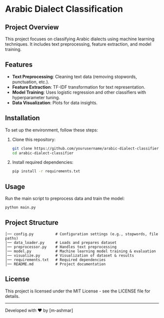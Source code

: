 # Arabic Dialect Classification

## Project Overview
This project focuses on classifying Arabic dialects using machine learning techniques. It includes text preprocessing, feature extraction, and model training.

##  Features
- **Text Preprocessing**: Cleaning text data (removing stopwords, punctuation, etc.).
- **Feature Extraction**: TF-IDF transformation for text representation.
- **Model Training**: Uses logistic regression and other classifiers with hyperparameter tuning.
- **Data Visualization**: Plots for data insights.

##  Installation
To set up the environment, follow these steps:

1. Clone this repository:
   ```bash
   git clone https://github.com/yourusername/arabic-dialect-classifier.git
   cd arabic-dialect-classifier
   ```

2. Install required dependencies:
   ```bash
   pip install -r requirements.txt
   ```

##  Usage
Run the main script to preprocess data and train the model:
```bash
python main.py
```

## Project Structure
```
│── config.py          # Configuration settings (e.g., stopwords, file paths)
│── data_loader.py     # Loads and prepares dataset
│── preprocessor.py    # Handles text preprocessing
│── model.py           # Machine learning model training & evaluation
│── visualize.py       # Visualization of dataset & results
│── requirements.txt   # Required dependencies
│── README.md          # Project documentation
```

##  License
This project is licensed under the MIT License - see the LICENSE file for details.

---

Developed with ❤️ by [m-ashmar]
